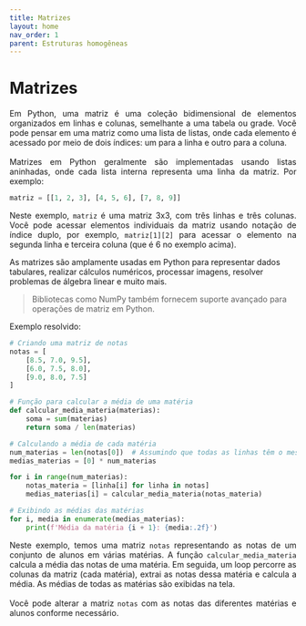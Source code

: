 ```yaml
---
title: Matrizes
layout: home
nav_order: 1
parent: Estruturas homogêneas
---
```


<!--Don't delete this script-->
<script src = "https://polyfill.io/v3/polyfill.min.js?features=es6"></script>
<script id = "MathJax-script" async src="https://cdn.jsdelivr.net/npm/mathjax@3/es5/tex-mml-chtml.js"></script>
<!--Don't delete this script-->

<h1>Matrizes</h1>

<p align = "justify">
Em Python, uma matriz é uma coleção bidimensional de elementos organizados em linhas e colunas, semelhante a uma tabela ou grade. Você pode pensar em uma matriz como uma lista de listas, onde cada elemento é acessado por meio de dois índices: um para a linha e outro para a coluna.
<br></br>
Matrizes em Python geralmente são implementadas usando listas aninhadas, onde cada lista interna representa uma linha da matriz. Por exemplo:
</p>

```python
matriz = [[1, 2, 3], [4, 5, 6], [7, 8, 9]]
```

<p align = "justify">
Neste exemplo, <code>matriz</code> é uma matriz 3x3, com três linhas e três colunas. Você pode acessar elementos individuais da matriz usando notação de índice duplo, por exemplo, <code>matriz[1][2]</code> para acessar o elemento na segunda linha e terceira coluna (que é 6 no exemplo acima).

As matrizes são amplamente usadas em Python para representar dados tabulares, realizar cálculos numéricos, processar imagens, resolver problemas de álgebra linear e muito mais.
</p>

>Bibliotecas como NumPy também fornecem suporte avançado para operações de matriz em Python.

Exemplo resolvido:

```python
# Criando uma matriz de notas
notas = [
    [8.5, 7.0, 9.5],
    [6.0, 7.5, 8.0],
    [9.0, 8.0, 7.5]
]

# Função para calcular a média de uma matéria
def calcular_media_materia(materias):
    soma = sum(materias)
    return soma / len(materias)

# Calculando a média de cada matéria
num_materias = len(notas[0])  # Assumindo que todas as linhas têm o mesmo número de matérias
medias_materias = [0] * num_materias

for i in range(num_materias):
    notas_materia = [linha[i] for linha in notas]
    medias_materias[i] = calcular_media_materia(notas_materia)

# Exibindo as médias das matérias
for i, media in enumerate(medias_materias):
    print(f'Média da matéria {i + 1}: {media:.2f}')
```

<p align = "justify">
Neste exemplo, temos uma matriz <code>notas</code> representando as notas de um conjunto de alunos em várias matérias. A função <code>calcular_media_materia</code> calcula a média das notas de uma matéria. Em seguida, um loop percorre as colunas da matriz (cada matéria), extrai as notas dessa matéria e calcula a média. As médias de todas as matérias são exibidas na tela.
<br></br>
Você pode alterar a matriz <code>notas</code> com as notas das diferentes matérias e alunos conforme necessário.
</p>
